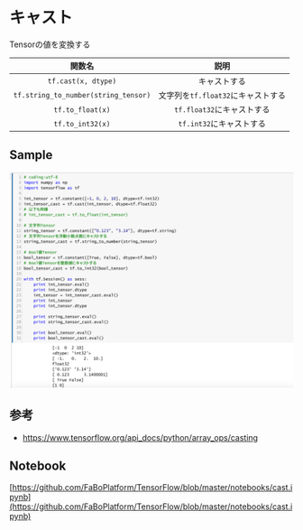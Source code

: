 # キャスト

Tensorの値を変換する

|関数名|説明|
|:-:|:-:|
|`tf.cast(x, dtype)`|キャストする|
|`tf.string_to_number(string_tensor)`|文字列を`tf.float32`にキャストする|
|`tf.to_float(x)`|`tf.float32`にキャストする|
|`tf.to_int32(x)`|`tf.int32`にキャストする|

## Sample

![](/img/cast01.png)

## 参考

* https://www.tensorflow.org/api_docs/python/array_ops/casting

## Notebook

[https://github.com/FaBoPlatform/TensorFlow/blob/master/notebooks/cast.ipynb](https://github.com/FaBoPlatform/TensorFlow/blob/master/notebooks/cast.ipynb)

